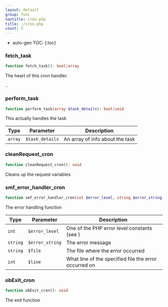 ```yaml
---
layout: default
group: func
navtitle: cron.php
title: ./cron.php
count: 5
---
```

* auto-gen TOC:
{:toc}
### fetch_task

```php
function fetch_task(): bool|array
```
The heart of this cron handler.

..

### perform_task

```php
function perform_task(array $task_details): bool|void
```
This actually handles the task



Type|Parameter|Description
---|---|---
`array`|`$task_details`|An array of info about the task

### cleanRequest_cron

```php
function cleanRequest_cron(): void
```
Cleans up the request variables



### smf_error_handler_cron

```php
function smf_error_handler_cron(int $error_level, string $error_string, string $file, int $line): void
```
The error handling function



Type|Parameter|Description
---|---|---
`int`|`$error_level`|One of the PHP error level constants \(see \)
`string`|`$error_string`|The error message
`string`|`$file`|The file where the error occurred
`int`|`$line`|What line of the specified file the error occurred on

### obExit_cron

```php
function obExit_cron(): void
```
The exit function



